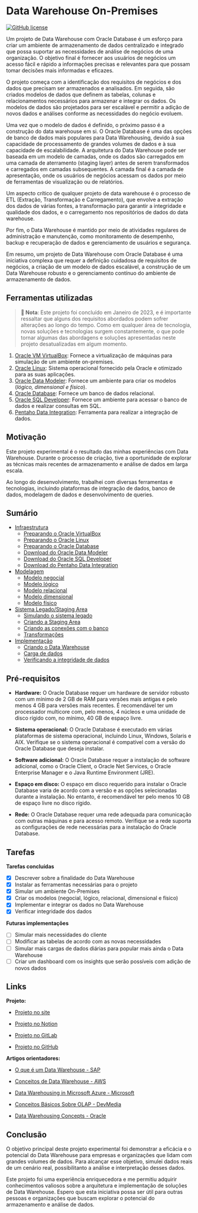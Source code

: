 
# Data Warehouse On-Premises
[![GitHub license](https://img.shields.io/badge/license-MIT-blue.svg)](https://github.com/alexandremcastro/Data-Warehouse-Premises/blob/main/LICENSE)

Um projeto de Data Warehouse com Oracle Database é um esforço para criar um ambiente de armazenamento de dados centralizado e integrado que possa suportar as necessidades de análise de negócios de uma organização. O objetivo final é fornecer aos usuários de negócios um acesso fácil e rápido a informações precisas e relevantes para que possam tomar decisões mais informadas e eficazes.

O projeto começa com a identificação dos requisitos de negócios e dos dados que precisam ser armazenados e analisados. Em seguida, são criados modelos de dados que definem as tabelas, colunas e relacionamentos necessários para armazenar e integrar os dados. Os modelos de dados são projetados para ser escalável e permitir a adição de novos dados e análises conforme as necessidades do negócio evoluem.

Uma vez que o modelo de dados é definido, o próximo passo é a construção do data warehouse em si. O Oracle Database é uma das opções de banco de dados mais populares para Data Warehousing, devido à sua capacidade de processamento de grandes volumes de dados e à sua capacidade de escalabilidade. A arquitetura do Data Warehouse pode ser baseada em um modelo de camadas, onde os dados são carregados em uma camada de aterramento (staging layer) antes de serem transformados e carregados em camadas subsequentes. A camada final é a camada de apresentação, onde os usuários de negócios acessam os dados por meio de ferramentas de visualização ou de relatórios.

Um aspecto crítico de qualquer projeto de data warehouse é o processo de ETL (Extração, Transformação e Carregamento), que envolve a extração dos dados de várias fontes, a transformação para garantir a integridade e qualidade dos dados, e o carregamento nos repositórios de dados do data warehouse.

Por fim, o Data Warehouse é mantido por meio de atividades regulares de administração e manutenção, como monitoramento de desempenho, backup e recuperação de dados e gerenciamento de usuários e segurança.

Em resumo, um projeto de Data Warehouse com Oracle Database é uma iniciativa complexa que requer a definição cuidadosa de requisitos de negócios, a criação de um modelo de dados escalável, a construção de um Data Warehouse robusto e o gerenciamento contínuo do ambiente de armazenamento de dados.

## Ferramentas utilizadas
> **📝 Nota**: Este projeto foi concluído em Janeiro de 2023, e é importante ressaltar que alguns dos requisitos abordados podem sofrer alterações ao longo do tempo. Como em qualquer área de tecnologia, novas soluções e tecnologias surgem constantemente, o que pode tornar algumas das abordagens e soluções apresentadas neste projeto desatualizadas em algum momento.

1. [Oracle VM VirtualBox](https://www.virtualbox.org/): Fornece a virtualização de máquinas para simulação de um ambiente on-premises.
2. [Oracle Linux](https://www.oracle.com/br/linux/): Sistema operacional fornecido pela Oracle e otimizado para as suas aplicações.
3. [Oracle Data Modeler](https://www.oracle.com/br/database/sqldeveloper/technologies/sql-data-modeler/): Fornece um ambiente para criar os modelos (*lógico, dimensional e físico*).
4. [Oracle Database](https://www.oracle.com/database/): Fornece um banco de dados relacional.
5. [Oracle SQL Developer](https://www.oracle.com/database/sqldeveloper/): Fornece um ambiente para acessar o banco de dados e realizar consultas em SQL.
6. [Pentaho Data Integration](https://help.hitachivantara.com/Documentation/Pentaho/8.3/Products/Pentaho_Data_Integration): Ferramenta para realizar a integração de dados.

## Motivação
Este projeto experimental é o resultado das minhas experiências com Data Warehouse. Durante o processo de criação, tive a oportunidade de explorar as técnicas mais recentes de armazenamento e análise de dados em larga escala.

Ao longo do desenvolvimento, trabalhei com diversas ferramentas e tecnologias, incluindo plataformas de integração de dados, banco de dados, modelagem de dados e desenvolvimento de queries.

## Sumário
+ [Infraestrutura](https://github.com/alexandremcastro/Data-Warehouse-Premises/blob/main/Documentos/Infraestrutura.md#Infraestrutura)
    + [Preparando o Oracle VirtualBox](https://github.com/alexandremcastro/Data-Warehouse-Premises/blob/main/Documentos/Infraestrutura.md#PreparandoVirtualBox)
    + [Preparando o Oracle Linux](https://github.com/alexandremcastro/Data-Warehouse-Premises/blob/main/Documentos/Infraestrutura.md#PreparandoLinux)
    + [Preparando o Oracle Database](https://github.com/alexandremcastro/Data-Warehouse-Premises/blob/main/Documentos/Infraestrutura.md#PreparandoDatabase)
    + [Download do Oracle Data Modeler](https://github.com/alexandremcastro/Data-Warehouse-Premises/blob/main/Documentos/Infraestrutura.md#DownloadModeler)
    + [Download do Oracle SQL Developer](https://github.com/alexandremcastro/Data-Warehouse-Premises/blob/main/Documentos/Infraestrutura.md#DownloadDeveloper)
    + [Download do Pentaho Data Integration](https://github.com/alexandremcastro/Data-Warehouse-Premises/blob/main/Documentos/Infraestrutura.md#DownloadPDI)
+ [Modelagem](https://github.com/alexandremcastro/Data-Warehouse-Premises/blob/main/Documentos/Modelagem.md#Modelagem)
    + [Modelo negocial](https://github.com/alexandremcastro/Data-Warehouse-Premises/blob/main/Documentos/Modelagem.md#ModeloNegocial)
    + [Modelo lógico](https://github.com/alexandremcastro/Data-Warehouse-Premises/blob/main/Documentos/Modelagem.md#ModeloLogico)
    + [Modelo relacional](https://github.com/alexandremcastro/Data-Warehouse-Premises/blob/main/Documentos/Modelagem.md#ModeloRelacional)
    + [Modelo dimensional](https://github.com/alexandremcastro/Data-Warehouse-Premises/blob/main/Documentos/Modelagem.md#ModeloDimensional)
    + [Modelo físico](https://github.com/alexandremcastro/Data-Warehouse-Premises/blob/main/Documentos/Modelagem.md#ModeloFisico)
+ [Sistema Legado/Staging Area](https://github.com/alexandremcastro/Data-Warehouse-Premises/blob/main/Documentos/LegadoStage.md#LegadoStaging)
    + [Simulando o sistema legado](https://github.com/alexandremcastro/Data-Warehouse-Premises/blob/main/Documentos/LegadoStage.md#Legado)
    + [Criando a Staging Area](https://github.com/alexandremcastro/Data-Warehouse-Premises/blob/main/Documentos/LegadoStage.md#Staging)
    + [Criando as conexões com o banco](https://github.com/alexandremcastro/Data-Warehouse-Premises/blob/main/Documentos/LegadoStage.md#Conexoes)
    + [Transformações](https://github.com/alexandremcastro/Data-Warehouse-Premises/blob/main/Documentos/LegadoStage.md#Transformacoes)
+ [Implementação](https://github.com/alexandremcastro/Data-Warehouse-Premises/blob/main/Documentos/Implementacao.md#Implementacao)
    + [Criando o Data Warehouse](https://github.com/alexandremcastro/Data-Warehouse-Premises/blob/main/Documentos/Implementacao.md#DataWarehouse)
    + [Carga de dados](https://github.com/alexandremcastro/Data-Warehouse-Premises/blob/main/Documentos/Implementacao.md#CargaDados)
    + [Verificando a integridade de dados](https://github.com/alexandremcastro/Data-Warehouse-Premises/blob/main/Documentos/Implementacao.md#Integridade)

## Pré-requisitos
- **Hardware:** O Oracle Database requer um hardware de servidor robusto com um mínimo de 2 GB de RAM para versões mais antigas e pelo menos 4 GB para versões mais recentes. É recomendável ter um processador multicore com, pelo menos, 4 núcleos e uma unidade de disco rígido com, no mínimo, 40 GB de espaço livre.

- **Sistema operacional:** O Oracle Database é executado em várias plataformas de sistema operacional, incluindo Linux, Windows, Solaris e AIX. Verifique se o sistema operacional é compatível com a versão do Oracle Database que deseja instalar.

- **Software adicional:** O Oracle Database requer a instalação de software adicional, como o Oracle Client, o Oracle Net Services, o Oracle Enterprise Manager e o Java Runtime Environment (JRE).

- **Espaço em disco:** O espaço em disco requerido para instalar o Oracle Database varia de acordo com a versão e as opções selecionadas durante a instalação. No entanto, é recomendável ter pelo menos 10 GB de espaço livre no disco rígido.

- **Rede:** O Oracle Database requer uma rede adequada para comunicação com outras máquinas e para acesso remoto. Verifique se a rede suporta as configurações de rede necessárias para a instalação do Oracle Database.

## Tarefas
**Tarefas concluídas**

- [x] Descrever sobre a finalidade do Data Warehouse
- [x] Instalar as ferramentas necessárias para o projeto
- [x] Simular um ambiente On-Premises
- [x] Criar os modelos (negocial, lógico, relacional, dimensional e físico)
- [x] Implementar e integrar os dados no Data Warehouse
- [x] Verificar integridade dos dados

**Futuras implementações**

- [ ] Simular mais necessidades do cliente
- [ ] Modificar as tabelas de acordo com as novas necessidades
- [ ] Simular mais cargas de dados diárias para popular mais ainda o Data Warehouse
- [ ] Criar um dashboard com os insights que serão possíveis com adição de novos dados

## Links
**Projeto:**

* [Projeto no site](https://alexandre-castro.vercel.app/blog/datawarehouse-premises)

* [Projeto no Notion](https://alexandremcastro.notion.site/01-2023-Data-Warehouse-On-Premises-25b04fc48a6043b186b66f6cedf9a19d)

* [Projeto no GitLab](https://gitlab.com/alexandremcastro/Data-Warehouse-Premises)

* [Projeto no GitHub](https://github.com/alexandremcastro/Data-Warehouse-Premises)

**Artigos orientadores:**

* [O que é um Data Warehouse - SAP](https://www.sap.com/brazil/insights/what-is-a-data-warehouse.html)

* [Conceitos de Data Warehouse - AWS](https://aws.amazon.com/pt/data-warehouse/)

* [Data Warehousing in Microsoft Azure - Microsoft](https://learn.microsoft.com/en-us/azure/architecture/data-guide/relational-data/data-warehousing)

* [Conceitos Básicos Sobre OLAP - DevMedia](https://www.devmedia.com.br/conceitos-basicos-sobre-olap/12523)

* [Data Warehousing Concepts - Oracle](https://docs.oracle.com/cd/B10501_01/server.920/a96520/concept.htm)

## Conclusão
O objetivo principal deste projeto experimental foi demonstrar a eficácia e o potencial do Data Warehouse para empresas e organizações que lidam com grandes volumes de dados. Para alcançar esse objetivo, simulei dados reais de um cenário real, possibilitanto a análise e interpretação desses dados.

Este projeto foi uma experiência enriquecedora e me permitiu adquirir conhecimentos valiosos sobre a arquitetura e implementação de soluções de Data Warehouse. Espero que esta iniciativa possa ser útil para outras pessoas e organizações que buscam explorar o potencial do armazenamento e análise de dados.
